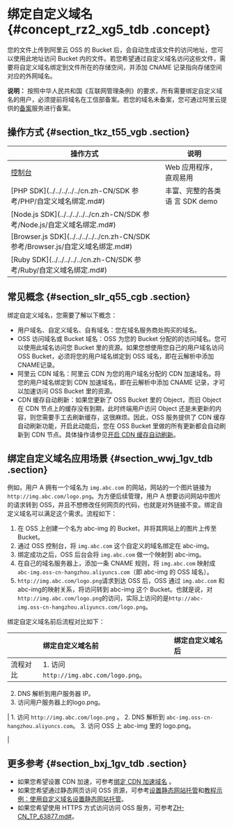 # 绑定自定义域名 {#concept_rz2_xg5_tdb .concept}

您的文件上传到阿里云 OSS 的 Bucket 后，会自动生成该文件的访问地址，您可以使用此地址访问 Bucket 内的文件。若您希望通过自定义域名访问这些文件，需要将自定义域名绑定到文件所在的存储空间，并添加 CNAME 记录指向存储空间对应的外网域名。

**说明：** 按照中华人民共和国《互联网管理条例》的要求，所有需要绑定自定义域名的用户，必须提前将域名在工信部备案。若您的域名未备案，您可通过阿里云提供的[备案](https://beian.aliyun.com/order/selfBaIndex.htm)服务进行备案。

## 操作方式 {#section_tkz_t55_vgb .section}

|操作方式|说明|
|----|--|
|[控制台](../../../../../cn.zh-CN/控制台用户指南/管理存储空间/管理域名/绑定自定义域名.md#)|Web 应用程序，直观易用|
|[PHP SDK](../../../../../cn.zh-CN/SDK 参考/PHP/自定义域名绑定.md#)|丰富、完整的各类语 言 SDK demo|
|[Node.js SDK](../../../../../cn.zh-CN/SDK 参考/Node.js/自定义域名绑定.md#)|
|[Browser.js SDK](../../../../../cn.zh-CN/SDK 参考/Browser.js/自定义域名绑定.md#)|
|[Ruby SDK](../../../../../cn.zh-CN/SDK 参考/Ruby/自定义域名绑定.md#)|

## 常见概念 {#section_slr_q55_cgb .section}

绑定自定义域名，您需要了解以下概念：

-   用户域名、自定义域名、自有域名：您在域名服务商处购买的域名。
-   OSS 访问域名或 Bucket 域名：OSS 为您的 Bucket 分配的的访问域名。您可以使用此域名访问您 Bucket 里的资源。如果您想使用您自己的用户域名访问 OSS Bucket，必须将您的用户域名绑定到 OSS 域名，即在云解析中添加CNAME记录。
-   阿里云 CDN 域名：阿里云 CDN 为您的用户域名分配的 CDN 加速域名。将您的用户域名绑定到 CDN 加速域名，即在云解析中添加 CNAME 记录，才可以加速访问 OSS Bucket 里的资源。
-   CDN 缓存自动刷新：如果您更新了 OSS Bucket 里的 Object，而旧 Object 在 CDN 节点上的缓存没有到期，此时终端用户访问 Object 还是未更新的内容，则您需要手工去刷新缓存，这很麻烦。因此，OSS 服务提供了 CDN 缓存自动刷新功能，开启此动能后，您在 OSS Bucket 里做的所有更新都会自动刷新到 CDN 节点。具体操作请参见[开启 CDN 缓存自动刷新](cn.zh-CN/控制台用户指南/管理存储空间/管理域名/绑定CDN加速域名.md#cdncache)。

## 绑定自定义域名应用场景 {#section_wwj_1gv_tdb .section}

例如，用户 A 拥有一个域名为 `img.abc.com` 的网站，网站的一个图片链接为`http://img.abc.com/logo.png`。为方便后续管理，用户 A 想要访问网站中图片的请求转到 OSS，并且不想修改任何网页的代码，也就是对外链接不变。绑定自定义域名可以满足这个需求。流程如下：

1.  在 OSS 上创建一个名为 abc-img 的 Bucket，并将其网站上的图片上传至 Bucket。
2.  通过 OSS 控制台，将 `img.abc.com` 这个自定义的域名绑定在 abc-img。
3.  绑定成功之后，OSS 后台会将 `img.abc.com` 做一个映射到 abc-img。
4.  在自己的域名服务器上，添加一条 CNAME 规则，将 `img.abc.com` 映射成 `abc-img.oss-cn-hangzhou.aliyuncs.com`（即 abc-img 的 OSS 域名）。
5.  `http://img.abc.com/logo.png`请求到达 OSS 后，OSS 通过 `img.abc.com` 和 abc-img的映射关系，将访问转到 abc-img 这个 Bucket。也就是说，对`http://img.abc.com/logo.png`的访问，实际上访问的是`http://abc-img.oss-cn-hangzhou.aliyuncs.com/logo.png`。

绑定自定义域名前后流程对比如下：

| |绑定自定义域名前|绑定自定义域名后|
|:-|:-------|:-------|
|流程对比| 1.  访问 `http://img.abc.com/logo.png`。
2.  DNS 解析到用户服务器 IP。
3.  访问用户服务器上的logo.png。

 | 1.  访问 `http://img.abc.com/logo.png` 。
2.  DNS 解析到 `abc-img.oss-cn-hangzhou.aliyuncs.com`。
3.  访问 OSS 上 abc-img 里的 logo.png。

 |

## 更多参考 {#section_bxj_1gv_tdb .section}

-   如果您希望设置 CDN 加速，可参考[绑定 CDN 加速域名](cn.zh-CN/控制台用户指南/管理存储空间/管理域名/绑定CDN加速域名.md#) 。
-   如果您希望通过静态网页访问 OSS 资源，可参考[设置静态网站托管](cn.zh-CN/控制台用户指南/管理存储空间/设置静态网站托管.md#)和[教程示例：使用自定义域名设置静态网站托管](cn.zh-CN/开发指南/静态网站托管/教程示例：使用自定义域名设置静态网站托管.md#)。
-   如果您希望使用 HTTPS 方式访问访问 OSS 服务，可参考[ZH-CN\_TP\_63877.md\#](cn.zh-CN/控制台用户指南/管理存储空间/管理域名/证书托管.md#)。

